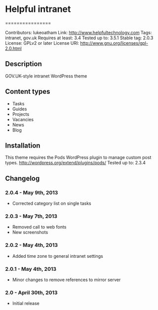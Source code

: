 # Helpful intranet #
================

Contributors: lukeoatham
Link: http://www.helpfultechnology.com
Tags: intranet, gov.uk
Requires at least: 3.4
Tested up to: 3.5.1
Stable tag: 2.0.3
License: GPLv2 or later
License URI: http://www.gnu.org/licenses/gpl-2.0.html


## Description ##

GOV.UK-style intranet WordPress theme


## Content types ##

* Tasks
* Guides
* Projects
* Vacancies
* News
* Blog


## Installation ##

This theme requires the Pods WordPress plugin to manage custom post types.
http://wordpress.org/extend/plugins/pods/
Tested up to: 2.3.4


## Changelog ##

### 2.0.4 - May 9th, 2013 ###
* Corrected category list on single tasks

### 2.0.3 - May 7th, 2013 ###
* Removed call to web fonts
* New screenshots

### 2.0.2 - May 4th, 2013 ###
* Added time zone to general intranet settings

### 2.0.1 - May 4th, 2013 ###
* Minor changes to remove references to mirror server

### 2.0 - April 30th, 2013 ###
* Initial release


